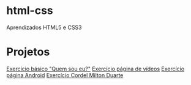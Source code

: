 # html-css
 Aprendizados HTML5 e CSS3

<h1>Projetos</h1> 
<a href='https://lucasnogueiira.github.io/html-css/desafios/desafio01/index.html'>Exercício básico "Quem sou eu?"</a>
<a href='https://lucasnogueiira.github.io/html-css/desafios/desafio02/index.html'>Exercício página de vídeos</a>
<a href='https://lucasnogueiira.github.io/html-css/desafios/desafio03/index.html'>Exercício página Android</a>
<a href='https://lucasnogueiira.github.io/projeto-cordel/'>Exercício Cordel Milton Duarte</a>